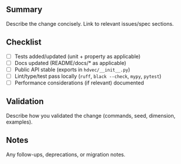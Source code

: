 ## Summary

Describe the change concisely. Link to relevant issues/spec sections.

## Checklist

- [ ] Tests added/updated (unit + property as applicable)
- [ ] Docs updated (README/docs/* as applicable)
- [ ] Public API stable (exports in `hdvec/__init__.py`)
- [ ] Lint/type/test pass locally (`ruff`, `black --check`, `mypy`, `pytest`)
- [ ] Performance considerations (if relevant) documented

## Validation

Describe how you validated the change (commands, seed, dimension, examples).

## Notes

Any follow-ups, deprecations, or migration notes.

